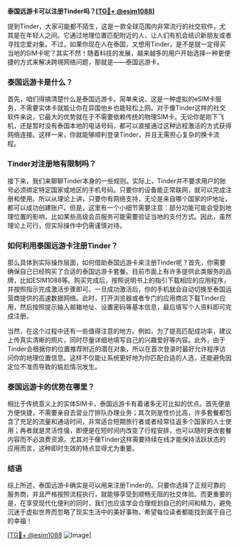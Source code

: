 **泰国远游卡可以注册Tinder吗？[[TG💪+ @esim1088](https://t.me/s/esim1088)]**

提到Tinder，大家可能都不陌生，这是一款全球范围内非常流行的社交软件，尤其是在年轻人之间。它通过地理位置匹配附近的人，让人们有机会结识新朋友或者寻找恋爱对象。不过，如果你现在人在泰国，又想用Tinder，是不是就一定得买当地的SIM卡呢？其实不然！随着科技的发展，越来越多的用户开始选择一种更便捷的方式来解决跨境网络问题，那就是——泰国远游卡。

### 泰国远游卡是什么？

首先，咱们得搞清楚什么是泰国远游卡。简单来说，这是一种虚拟的eSIM卡服务，不需要实体卡就能让你在异国他乡也能轻松上网。对于像Tinder这样的社交软件来说，它最大的优势就在于不需要依赖传统的物理SIM卡。无论你是刚下飞机，还是暂时没有泰国本地的电话号码，都可以直接通过这种远程激活的方式获得网络连接。这样一来，你就能够顺利登录Tinder，并且无需担心复杂的换卡流程。

### Tinder对注册地有限制吗？

接下来，我们来聊聊Tinder本身的一些规则。实际上，Tinder并不要求用户的账号必须绑定特定国家或地区的手机号码。只要你的设备能正常联网，就可以完成注册和使用。所以从理论上讲，只要你有网络支持，无论是来自哪个国家的IP地址，都可以成功创建账户。但是，这里有一个小细节需要注意：部分功能可能会受到地理位置的影响，比如某些高级会员服务可能需要验证当地的支付方式。因此，虽然理论上可行，但实际操作中仍需谨慎对待。

### 如何利用泰国远游卡注册Tinder？

那么具体到实际操作层面，如何借助泰国远游卡来注册Tinder呢？首先，你需要确保自己已经购买了合适的泰国远游卡套餐。目前市面上有许多提供此类服务的品牌，比如ESIM1088等。购买完成后，按照说明书上的指引下载相应的应用程序，并按照指示完成激活步骤即可。一旦成功激活后，你的手机就会自动切换至泰国运营商提供的高速数据网络。此时，打开浏览器或者专门的应用商店下载Tinder应用，然后按照提示输入邮箱地址、设置密码等基本信息，最后填写个人资料即可完成注册。

当然，在这个过程中还有一些值得注意的地方。例如，为了提高匹配成功率，建议上传真实清晰的照片，同时尽量详细地填写自己的兴趣爱好等内容。此外，由于Tinder会根据你的位置推荐附近的潜在对象，所以在首次登录时最好允许程序访问你的地理位置信息。这样不仅能让系统更好地为你匹配合适的人选，还能避免因定位不准而导致的尴尬情况发生。

### 泰国远游卡的优势在哪里？

相比于传统意义上的实体SIM卡，泰国远游卡有着诸多无可比拟的优点。首先便是方便快捷，不需要亲自去营业厅排队办理业务；其次则是性价比高，许多套餐都包含了充足的流量和通话时间，非常适合短期旅行者或者经常往返多个国家的人士使用；再者就是灵活性强，即便是在短时间内改变了行程安排，也可以随时更改套餐内容而不必浪费资源。尤其对于像Tinder这样需要持续在线才能保持活跃状态的应用而言，这种即时生效的特点显得尤为重要。

### 结语

综上所述，泰国远游卡确实是可以用来注册Tinder的。只要你选择了正规可靠的服务商，并且严格按照流程执行，就能够享受到顺畅无阻的社交体验。而更重要的是，在享受现代化便利的同时，我们也应该学会合理规划自己的时间和精力，避免沉迷于虚拟世界而忽略了现实生活中的美好事物。希望每位读者都能找到属于自己的幸福！

[[TG💪+ @esim1088](https://t.me/s/esim1088) ![Image](https://i.postimg.cc/4NQfJmqS/Snipaste-2025-05-13-00-14-12.png)]